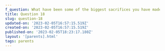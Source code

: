 ```yaml
---
f_question: What have been some of the biggest sacrifices you have made as a parent?
title: Question 18
slug: question-18
updated-on: '2023-02-05T16:57:15.519Z'
created-on: '2023-02-05T16:57:15.519Z'
published-on: '2023-02-05T18:23:17.180Z'
layout: '[parents].html'
tags: parents
---
```



